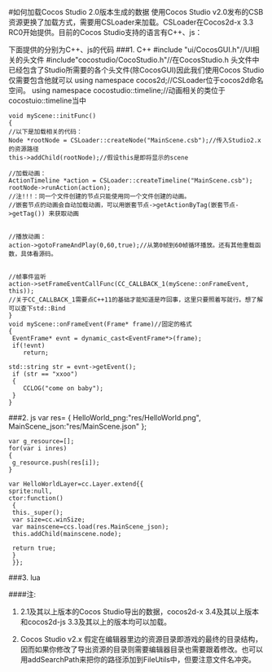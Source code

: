 #如何加载Cocos Studio 2.0版本生成的数据
使用Cocos Studio v2.0发布的CSB资源更换了加载方式，需要用CSLoader来加载。CSLoader在Cocos2d-x 3.3 RC0开始提供。目前的Cocos Studio支持的语言有C++、js：
 
下面提供的分别为C++、js的代码
###1.	C++
    #include "ui/CocosGUI.h"//UI相关的头文件 
    #include"cocostudio/CocoStudio.h"//在CocosStudio.h 头文件中已经包含了Studio所需要的各个头文件(除CocosGUI)因此我们使用Cocos Studio仅需要包含他就可以 
    using namespace cocos2d;//CSLoader位于cocos2d命名空间。 
    using namespace cocostudio::timeline;//动画相关的类位于cocostuio::timeline当中 
  
  
    void myScene::initFunc() 
    { 
    //以下是加载相关的代码： 
    Node *rootNode = CSLoader::createNode("MainScene.csb");//传入Studio2.x的资源路径 
    this->addChild(rootNode);//假设this是即将显示的scene 
  
    //加载动画： 
    ActionTimeline *action = CSLoader::createTimeline("MainScene.csb"); 
    rootNode->runAction(action); 
    //注!!!：同一个文件创建的节点只能使用同一个文件创建的动画。 
    //嵌套节点的动画会自动加载动画，可以用嵌套节点->getActionByTag(嵌套节点->getTag()) 来获取动画 
  
  
    //播放动画： 
    action->gotoFrameAndPlay(0,60,true);//从第0帧到60帧循环播放。还有其他重载函数，具体看源码。 
  
  
    //帧事件监听 
    action->setFrameEventCallFunc(CC_CALLBACK_1(myScene::onFrameEvent, this)); 
    //关于CC_CALLBACK_1需要点C++11的基础才能知道是咋回事，这里只要照着写就行。想了解可以查下std::Bind 
    } 
    void myScene::onFrameEvent(Frame* frame)//固定的格式 
    { 
     EventFrame* evnt = dynamic_cast<EventFrame*>(frame); 
     if(!evnt) 
        return; 
  
    std::string str = evnt->getEvent(); 
     if (str == "xxoo") 
     { 
        CCLOG("come on baby"); 
     } 
    }
###2. js
    var res=
    {
	 HelloWorld_png:"res/HelloWorld.png",
	 MainScene_json:"res/MainScene.json"
    };

    var g_resource=[];
    for(var i inres)
    {
	 g_resource.push(res[i]);
    }

    var HelloWorldLayer=cc.Layer.extend{{
    sprite:null,
    ctor:function()
     {
     this._super();
     var size=cc.winSize;
     var mainscene=ccs.load(res.MainScene_json);
     this.addChild(mainscene.node);

     return true;
     }
     }};
###3. lua

####注: 

1. 2.1及其以上版本的Cocos Studio导出的数据，cocos2d-x 3.4及其以上版本和cocos2d-js 3.3及其以上的版本均可以加载。 

2. Cocos Studio v2.x 假定在编辑器里边的资源目录即游戏的最终的目录结构，因而如果你修改了导出资源的目录则需要编辑器目录也需要跟着修改。也可以用addSearchPath来把你的路径添加到FileUtils中，但要注意文件名冲突。 
